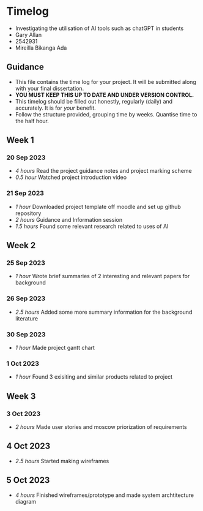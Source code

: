 # Timelog

* Investigating the utilisation of AI tools such as chatGPT in students
* Gary Allan
* 2542931
* Mireilla Bikanga Ada

## Guidance

* This file contains the time log for your project. It will be submitted along with your final dissertation.
* **YOU MUST KEEP THIS UP TO DATE AND UNDER VERSION CONTROL.**
* This timelog should be filled out honestly, regularly (daily) and accurately. It is for *your* benefit.
* Follow the structure provided, grouping time by weeks.  Quantise time to the half hour.

## Week 1

### 20 Sep 2023

* *4 hours* Read the project guidance notes and project marking scheme
* *0.5 hour* Watched project introduction video

### 21 Sep 2023

* *1 hour* Downloaded project template off moodle and set up github repository
* *2 hours* Guidance and Information session
* *1.5 hours* Found some relevant research related to uses of AI

## Week 2

### 25 Sep 2023

* *1 hour* Wrote brief summaries of 2 interesting and relevant papers for background

### 26 Sep 2023

* *2.5 hours* Added some more summary information for the background literature

### 30 Sep 2023

* *1 hour* Made project gantt chart

### 1 Oct 2023

* *1 hour* Found 3 exisiting and similar products related to project

## Week 3

### 3 Oct 2023

* *2 hours* Made user stories and moscow priorization of requirements

## 4 Oct 2023

* *2.5 hours* Started making wireframes

## 5 Oct 2023

* *4 hours* Finished wireframes/prototype and made system archtitecture diagram